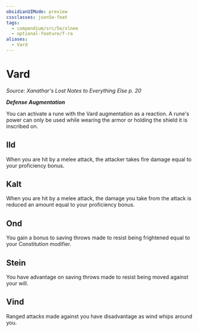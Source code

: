 ```yaml
---
obsidianUIMode: preview
cssclasses: json5e-feat
tags:
  - compendium/src/5e/xlnee
  - optional-feature/f-ra
aliases:
  - Vard
---
```

# Vard
*Source: Xanathar's Lost Notes to Everything Else p. 20*  

***Defense Augmentation***

You can activate a rune with the Vard augmentation as a reaction. A rune's power can only be used while wearing the armor or holding the shield it is inscribed on.

## Ild

When you are hit by a melee attack, the attacker takes fire damage equal to your proficiency bonus.

## Kalt

When you are hit by a melee attack, the damage you take from the attack is reduced an amount equal to your proficiency bonus.

## Ond

You gain a bonus to saving throws made to resist being frightened equal to your Constitution modifier.

## Stein

You have advantage on saving throws made to resist being moved against your will.

## Vind

Ranged attacks made against you have disadvantage as wind whips around you.